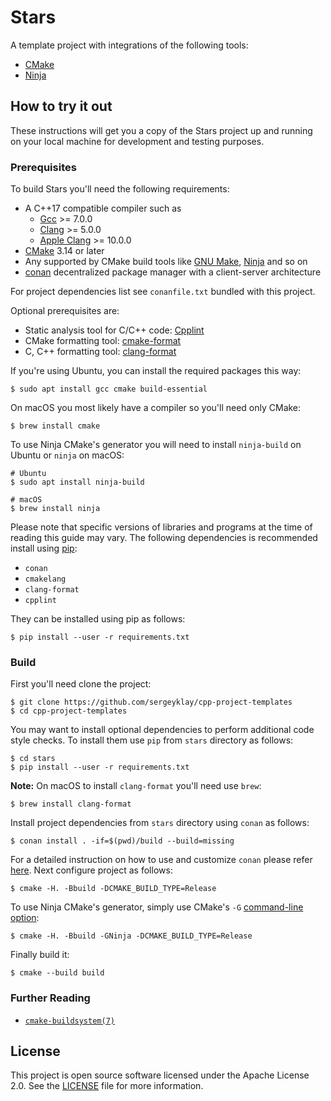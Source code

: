 # Stars

A template project with integrations of the following tools:

- [CMake][cmake]
- [Ninja][ninja]

## How to try it out

These instructions will get you a copy of the Stars project up and running on
your local machine for development and testing purposes.

### Prerequisites

To build Stars you'll need the following requirements:

- A C++17 compatible compiler such as
  - [Gcc][gcc] >= 7.0.0
  - [Clang][clang] >= 5.0.0
  - [Apple Clang][apple clang] >= 10.0.0
- [CMake][cmake] 3.14 or later
- Any supported by CMake build tools like [GNU Make][make], [Ninja][ninja] and so on
- [conan][conan] decentralized package manager with a client-server architecture

For project dependencies list see `conanfile.txt` bundled with this project.

Optional prerequisites are:

- Static analysis tool for C/C++ code: [Cpplint][cpplint]
 - CMake formatting tool: [cmake-format][cmake-format]
 - C, C++ formatting tool: [clang-format][clang-format]

If you're using Ubuntu, you can install the required packages this way:

```shell script
$ sudo apt install gcc cmake build-essential
```

On macOS you most likely have a compiler so you'll need only CMake:

```shell script
$ brew install cmake
```

To use Ninja CMake's generator you will need to install `ninja-build` on Ubuntu
or `ninja` on macOS:

```shell script
# Ubuntu
$ sudo apt install ninja-build

# macOS
$ brew install ninja
```

Please note that specific versions of libraries and programs at the time of
reading this guide may vary. The following dependencies is recommended install
using [pip][pip]:

- `conan`
- `cmakelang`
- `clang-format`
- `cpplint`

They can be installed using pip as follows:

```shell script
$ pip install --user -r requirements.txt
```

### Build

First you'll need clone the project:

```shell script
$ git clone https://github.com/sergeyklay/cpp-project-templates
$ cd cpp-project-templates
```

You may want to install optional dependencies to perform additional code style checks.
To install them use `pip` from `stars` directory as follows:

```shell script
$ cd stars
$ pip install --user -r requirements.txt
```

**Note:** On macOS to install `clang-format` you'll need use `brew`:

```shell script
$ brew install clang-format
```

Install project dependencies from `stars` directory using `conan` as follows:

```shell script
$ conan install . -if=$(pwd)/build --build=missing
```

For a detailed instruction on how to use and customize `conan` please refer
[here][conan-start]. Next configure project as follows:

```shell script
$ cmake -H. -Bbuild -DCMAKE_BUILD_TYPE=Release
```

To use Ninja CMake's generator, simply use CMake's `-G` [command-line option][cmake-cli]:
```shell script
$ cmake -H. -Bbuild -GNinja -DCMAKE_BUILD_TYPE=Release
```

Finally build it:
```shell script
$ cmake --build build
```

### Further Reading

- [`cmake-buildsystem(7)`][cmake-buildsystem]

## License

This project is open source software licensed under the Apache License 2.0.
See the [LICENSE][license] file for more information.

[ninja]: https://ninja-build.org/
[conan]: https://conan.io/
[conan-start]: https://docs.conan.io/en/latest/getting_started.html
[gcc]: https://gcc.gnu.org/
[clang]: https://clang.llvm.org/
[apple clang]: https://apps.apple.com/us/app/xcode/id497799835
[cmake]: https://cmake.org/
[make]: https://www.gnu.org/software/make/
[cpplint]: https://github.com/cpplint/cpplint
[cmake-format]: https://github.com/cheshirekow/cmake_format
[clang-format]: https://clang.llvm.org/docs/ClangFormat.html
[pip]: https://pip.pypa.io/
[cmake-cli]: https://cmake.org/cmake/help/latest/manual/cmake.1.html
[cmake-buildsystem]: https://cmake.org/cmake/help/latest/manual/cmake-buildsystem.7.html
[license]: https://github.com/sergeyklay/cpp-project-templates/blob/master/LICENSE
